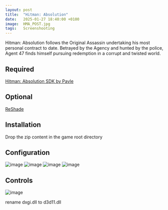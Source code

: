 ```yaml
---
layout: post
title:  "Hitman: Absolution"
date:   2025-01-27 18:40:00 +0100
image:  HMA_POST.jpg
tags:   Screenshooting
---
```


Hitman: Absolution follows the Original Assassin undertaking his most personal contract to date. 
Betrayed by the Agency and hunted by the police, Agent 47 finds himself pursuing redemption in a corrupt and twisted world.

## Required
[Hitman: Absolution SDK by Pavle](https://github.com/pavledev/HitmanAbsolutionSDK/releases)

## Optional
[ReShade](https://reshade.me)

## Installation
Drop the zip content in the game root directory 

## Configuration
![image](https://github.com/user-attachments/assets/16f4f669-fa5e-4584-afca-78b51934127a)
![image](https://github.com/user-attachments/assets/cd087763-f354-4090-bbd8-41e507f78b2b)
![image](https://github.com/user-attachments/assets/362b7323-5a65-4f32-bbf0-236be28a82d1)
![image](https://github.com/user-attachments/assets/4d9a12e6-e089-416d-8ca9-e2ac9bf38bb3)

## Controls
![image](https://github.com/user-attachments/assets/0a0e5d26-079f-4c41-940b-6e5fb78e3bf6)


rename dxgi.dll to d3d11.dll

